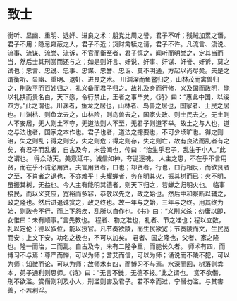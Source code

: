 # 致士
衡听、显幽、重明、退奸、进良之术：朋党比周之誉，君子不听；残贼加累之谮，君子不用；隐忌雍蔽之人，君子不近；货财禽犊之请，君子不许。凡流言、流说、流事、流谋、流誉、流诉，不官而衡至者，君子慎之，闻听而明誉之，定其当而当，然后士其刑赏而还与之；如是则奸言、奸说、奸事、奸谋、奸誉、奸诉，莫之试也；忠言、忠说、忠事、忠谋、忠誉、忠诉、莫不明通，方起以尚尽矣。夫是之谓衡听、显幽、重明、退奸、进良之术。
川渊深而鱼鳖归之，山林茂而禽兽归之，刑政平而百姓归之，礼义备而君子归之。故礼及身而行修，义及国而政明，能以礼挟而贵名白，天下愿，令行禁止，王者之事毕矣。《诗》曰：“惠此中国，以绥四方。”此之谓也。川渊者，鱼龙之居也，山林者、鸟兽之居也，国家者、士民之居也。川渊枯、则鱼龙去之，山林险，则鸟兽去之，国家失政、则士民去之。无土则人不安居，无人则土不守，无道法则人不至，无君子则道不举。故土之与人也，道之与法也者，国家之本作也。君子也者，道法之摠要也，不可少顷旷也。得之则治，失之则乱；得之则安，失之则危；得之则存，失之则亡，故有良法而乱者有之矣，有君子而乱者，自古及今，未尝闻也，传曰：“治生乎君子，乱生于小人。”此之谓也。
得众动天。美意延年。诚信如神，夸诞逐魂。
人主之患，不在乎不言用贤，而在乎不诚必用贤。夫言用贤者，口也；却贤者，行也，口行相反，而欲贤者之至，不肖者之退也，不亦难乎！夫耀蝉者，务在明其火，振其树而已；火不明，虽振其树，无益也。今人主有能明其德者，则天下归之，若蝉之归明火也。
临事接民，而以义变应，宽裕而多容，恭敬以先之，政之始也。然后中和察断以辅之，政之隆也。然后进退诛赏之，政之终也。故一年与之始，三年与之终。用其终为始，则政令不行，而上下怨疾，乱所以自作也。《书》曰：“义刑义杀；勿庸以即，女惟曰：未有顺事。”言先教也。
程者、物之准也，礼者、节之准也；程以立数，礼以定伦；德以叙位，能以授官。凡节奏欲陵，而生民欲宽；节奏陵而文，生民宽而安；上文下安，功名之极也，不可以加矣。
君者、国之隆也，父者、家之隆也。隆一而治，二而乱。自古及今，未有二隆争重，而能长久者。
师术有四，而博习不与焉：尊严而惮，可以为师；耆艾而信，可以为师；诵说而不陵不犯，可以为师；知微而论，可以为师：故师术有四，而博习不与焉。水深而回，树落则粪本，弟子通利则思师。《诗》曰：“无言不雠，无德不报。”此之谓也。
赏不欲僭，刑不欲滥。赏僭则利及小人，刑滥则害及君子。若不幸而过，宁僭勿滥。与其害善，不若利淫。
